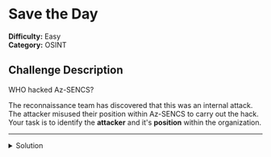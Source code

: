 # Save the Day
**Difficulty:** Easy  
**Category:** OSINT  


## Challenge Description

WHO hacked Az-SENCS?

The reconnaissance team has discovered that this was an internal attack. The attacker misused their position within Az-SENCS to carry out the hack. Your task is to identify the **attacker** and it's **position**  within the organization.

---

<details>
<summary>Solution</summary>

1. Search for posts or comments related to hacking activities.
2. Explore mentions and analyze the context to identify the attacker.
3. The attacker is **Cezar**, and their position is **Head HR**.
- **Image:**  
  ![Street Image](cezar.jpeg)  
  *(Analyze this image for potential clues.)*

**Flag:**  
`AzCTF{Cezar}`

`AzCTF{Head_HR}`

</details>